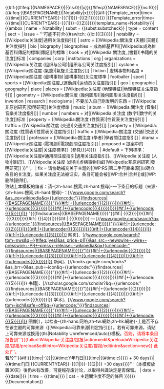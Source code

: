 <includeonly>{{#if:{{#ifeq:{{NAMESPACE}}|{{ns:0}}|x}}{{#ifeq:{{NAMESPACE}}|{{ns:10}}|{{#ifeq:{{BASEPAGENAME}}|Notability|x}}}}|</includeonly>{{#if:{{Template_error|time={{{time|{{CURRENTYEAR}}-{{{1<noinclude>|1</noinclude>}}}-{{{2<noinclude>|1</noinclude>}}}}}}}}
|{{Template_error|time={{{time|{{CURRENTYEAR}}-{{{1}}}-{{{2}}}}}}|template_name=Notability}}|
{{ambox
| name  = Notability
| subst = <includeonly>{{subst:</includeonly><includeonly>substcheck}}</includeonly>
| type  = content
| sect  =
| issue = '''可能不符合{{#switch: {{lc:{{{3}}}}}
    | notability = [[Wikipedia:关注度|通用关注度指引]]
    | astro = [[Wikipedia:關注度 (天體)|天體]]关注度指引
    | bio
    | biography
    | biographies = 成為維基百科[[Wikipedia:成為維基百科傳記的標準|傳記]]的標準
    | book = 对[[Wikipedia:關注度_(書籍)|书籍的关注度]]标准
    | companies
    | corp
    | institutions
    | org
    | organizations = [[Wikipedia:关注度 (组织与公司)|组织与公司关注度指引]]
    | cyclone = [[Wikipedia:關注度 (氣旋)|氣旋关注度指引]]
    | fiction 
    | 虛構事物知名度 = [[Wikipedia:關注度 (虛構事物)|虛構事物]]关注度標準
    | footballer
    | sport
    | sports = [[Wikipedia:關注度_(運動員)|运动员关注度指引]]
    | geo
    | geographic
    | geography
    | place
    | places = [[Wikipedia:关注度 (地理特征)|地理特征关注度指引]]
    | geometry = [[Wikipedia:關注度 (幾何圖形)|幾何圖形关注度指引]]
    | invention
    | research
    | neologisms
    | 不要加入自己刚发明的东西 = [[Wikipedia:非原创研究|發明研究]]关注度標準
    | music
    | album = [[Wikipedia:關注度 (音樂)|音樂关注度指引]]
    | number
    | numbers = 对[[Wikipedia:关注度 (数字)|数字的关注度]]标准
    | property = [[Wikipedia:關注度 (性質表)|性質表关注度指引]]
    | traffic = [[Wikipedia:關注度 (交通)|交通关注度指引]]
    | property = [[Wikipedia:關注度 (性質表)|性質表关注度指引]]
    | traffic = [[Wikipedia:關注度 (交通)|交通关注度指引]]
    | professor = [[Wikipedia:關注度 (學者)|學者關注度指引]]
    | drama = [[Wikipedia:關注度 (電視劇)|電視劇關注度指引]]
    | proposed = 提案中的[[Wikipedia:关注度|关注度標準]]（參見{{{4}}}）
    | #default = 下列標準：[[Wikipedia:关注度#通用關注度指引|通用关注度指引]]、[[Wikipedia:关注度 (人物)|傳記]]、[[Wikipedia:关注度 (虚构)|虛構事物]]或[[Wikipedia:非原创研究|發明研究]]
}}'''。
| fix   = 请协助補充关于主题的[[WP:RS|第二手可靠来源]]以确立条目的关注度。如果关注度无法被证实，条目可能会被[[WP:合并|合并]]或[[WP:删除|删除]]。<br />致贴上本模板的编者：请-{zh-hans:搜索;zh-hant:搜尋}-一下条目的标题（来源-{zh-hans:搜索;zh-hant:搜尋}-：<span class="plainlinks">[//www.google.com/search?&as_eq=wikipedia&q={{urlencode:"{{{findsources|{{BASEPAGENAME}}}}}"}}{{#if:|+{{urlencode:{{{2}}}}}|}}{{#if:|+{{urlencode:{{{3}}}}}|}}{{#if:|+{{urlencode:{{{4}}}}}|}}{{#if:|+{{urlencode:{{{5}}}}}|}} "{{{findsources|{{BASEPAGENAME}}}}}"{{#if:|&nbsp;{{{2}}}|}}{{#if:|&nbsp;{{{3}}}|}}{{#if:|&nbsp;{{{4}}}|}}{{#if:|&nbsp;{{{5}}}|}}] &mdash; [//www.google.com/search?q={{urlencode:"{{{findsources|{{BASEPAGENAME}}}}}"}}{{#if:|+{{urlencode:{{{2}}}}}|}}{{#if:|+{{urlencode:{{{3}}}}}|}}{{#if:|+{{urlencode:{{{4}}}}}|}}{{#if:|+{{urlencode:{{{5}}}}}|}} 网页]、[//www.google.com/search?tbm=nws&q={{#ifeq:|yes|&as_price=p1|}}&as_src=-newswire+-wire+-presswire+-PR+-press+-release+-wikipedia&q={{urlencode:"{{{findsources|{{BASEPAGENAME}}}}}"}}{{#if:|+{{urlencode:{{{2}}}}}|}}{{#if:|+{{urlencode:{{{3}}}}}|}}{{#if:|+{{urlencode:{{{4}}}}}|}}{{#if:|+{{urlencode:{{{5}}}}}|}} 新闻]、[//books.google.com/books?&as_brr=0&as_pub=-icon&q={{urlencode:"{{{findsources|{{BASEPAGENAME}}}}}"}}{{#if:|+{{urlencode:{{{2}}}}}|}}{{#if:|+{{urlencode:{{{3}}}}}|}}{{#if:|+{{urlencode:{{{4}}}}}|}}{{#if:|+{{urlencode:{{{5}}}}}|}} 书籍]、[//scholar.google.com/scholar?&q={{urlencode:"{{{findsources|{{BASEPAGENAME}}}}}"}}{{#if:|+{{urlencode:{{{2}}}}}|}}{{#if:|+{{urlencode:{{{3}}}}}|}}{{#if:|+{{urlencode:{{{4}}}}}|}}{{#if:|+{{urlencode:{{{5}}}}}|}} 学术]、[//www.google.com/search?tbm=isch&safe=off&q={{urlencode:"{{{findsources|{{BASEPAGENAME}}}}}"}}{{#if:|+{{urlencode:{{{2}}}}}|}}{{#if:|+{{urlencode:{{{3}}}}}|}}{{#if:|+{{urlencode:{{{4}}}}}|}}{{#if:|+{{urlencode:{{{5}}}}}|}} 图像]</span>），以检查-{zh-hans:网络;zh-tw:網路;zh-hk:網絡}-上是否不存在该主题的可靠来源（[[Wikipedia:可靠来源|判定指引]]）。若有可靠来源，请贴上可靠来源或换用{{tls|Notability Unreferenced/auto}}模板。<span style="color:red;">否则，请将本条目报告到'''[{{fullurl:Wikipedia:关注度/提报|action=edit&preload=Wikipedia:关注度/提报/preload&editintro=Wikipedia:关注度/提报/editintro&section=new}} 此处]'''。</span><br />若於'''{{#if:{{{time|<noinclude>-</noinclude>}}}|{{#time:Y年Fj日|{{{time<noinclude>|{{#time:c}}</noinclude>}}} + 30 days}}|{{#time:Fj日|{{CURRENTYEAR}}-{{{1|}}}-{{{2|}}} +30 days}}}}'''（本模板放置30天）後仍未有改善，可提報存废讨论，以取得共識決定是否保留。</span>
| date   = {{{date|}}}
| time   = {{{time|}}}
| cat    = 主題關注度不足的條目
}}}}<includeonly>}}</includeonly><noinclude>
{{Documentation}}
 </noinclude>